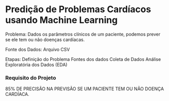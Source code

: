 # Predição de Problemas Cardíacos usando Machine Learning

Problema: Dados os parâmetros clínicos de um paciente, podemos prever se ele tem ou não doenças cardíacas.

Fonte dos Dados: Arquivo CSV

Etapas:
Definição do Problema
Fontes dos dados
Coleta de Dados
Análise Exploratória dos Dados (EDA)

### Requisito do Projeto
85% DE PRECISÃO NA PREVISÃO SE UM PACIENTE TEM OU NÃO DOENÇA CARDÍACA.
